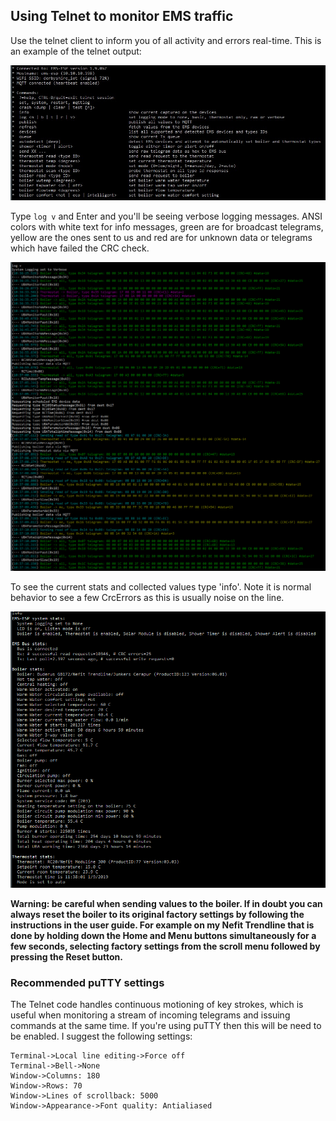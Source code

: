 
## Using Telnet to monitor EMS traffic

Use the telnet client to inform you of all activity and errors real-time. This is an example of the telnet output:

![Telnet](_media/telnet/telnet_menu.jpg)

Type `log v` and Enter and you'll be seeing verbose logging messages. ANSI colors with white text for info messages, green are for broadcast telegrams, yellow are the ones sent to us and red are for unknown data or telegrams which have failed the CRC check.

![Telnet](_media/telnet/telnet_verbose.PNG)

To see the current stats and collected values type 'info'. Note it is normal behavior to see a few CrcErrors as this is usually noise on the line.

![Telnet](_media/telnet/telnet_stats.PNG)

**Warning: be careful when sending values to the boiler. If in doubt you can always reset the boiler to its original factory settings by following the instructions in the user guide. For example on my Nefit Trendline that is done by holding down the Home and Menu buttons simultaneously for a few seconds, selecting factory settings from the scroll menu followed by pressing the Reset button.**

### Recommended puTTY settings

The Telnet code handles continuous motioning of key strokes, which is useful when monitoring a stream of incoming telegrams and issuing commands at the same time. If you're using puTTY then this will be need to be enabled. I suggest the following settings:

```
Terminal->Local line editing->Force off
Terminal->Bell->None
Window->Columns: 180
Window->Rows: 70
Window->Lines of scrollback: 5000
Window->Appearance->Font quality: Antialiased
```



